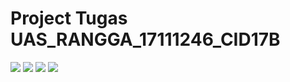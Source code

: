 # Project Tugas UAS_RANGGA_17111246_CID17B
![](SCREENSHOOT_PROGRAM/1.png)
![](SCREENSHOOT_PROGRAM/2.png)
![](SCREENSHOOT_PROGRAM/3.png)
![](SCREENSHOOT_PROGRAM/4.png)
